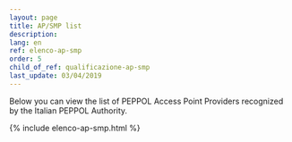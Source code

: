 ```yaml
---
layout: page
title: AP/SMP list 
description: 
lang: en
ref: elenco-ap-smp
order: 5
child_of_ref: qualificazione-ap-smp
last_update: 03/04/2019
---
```


Below you can view the list of PEPPOL Access Point Providers recognized by the Italian PEPPOL Authority.

{% include elenco-ap-smp.html %}
